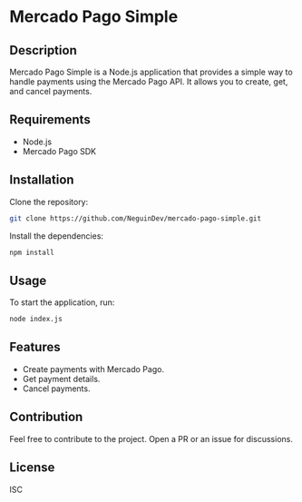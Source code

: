 # Mercado Pago Simple

## Description

Mercado Pago Simple is a Node.js application that provides a simple way to handle payments using the Mercado Pago API. It allows you to create, get, and cancel payments.

## Requirements

- Node.js
- Mercado Pago SDK

## Installation

Clone the repository:

```bash
git clone https://github.com/NeguinDev/mercado-pago-simple.git
```

Install the dependencies:

```bash
npm install
```

## Usage

To start the application, run:

```bash
node index.js
```

## Features

- Create payments with Mercado Pago.
- Get payment details.
- Cancel payments.

## Contribution

Feel free to contribute to the project. Open a PR or an issue for discussions.

## License

ISC
